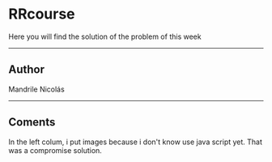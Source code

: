 # RRcourse
Here you will find the solution of the problem of this week

---
## Author
Mandrile Nicolás

---
## Coments
In the left colum, i put images because i don't know use java script yet. That was a compromise solution.

